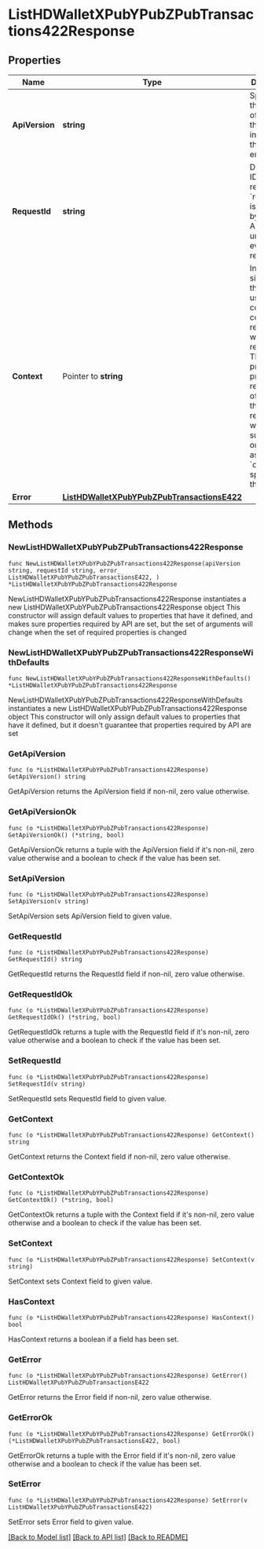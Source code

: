 # ListHDWalletXPubYPubZPubTransactions422Response

## Properties

Name | Type | Description | Notes
------------ | ------------- | ------------- | -------------
**ApiVersion** | **string** | Specifies the version of the API that incorporates this endpoint. | 
**RequestId** | **string** | Defines the ID of the request. The &#x60;requestId&#x60; is generated by Crypto APIs and it&#39;s unique for every request. | 
**Context** | Pointer to **string** | In batch situations the user can use the context to correlate responses with requests. This property is present regardless of whether the response was successful or returned as an error. &#x60;context&#x60; is specified by the user. | [optional] 
**Error** | [**ListHDWalletXPubYPubZPubTransactionsE422**](ListHDWalletXPubYPubZPubTransactionsE422.md) |  | 

## Methods

### NewListHDWalletXPubYPubZPubTransactions422Response

`func NewListHDWalletXPubYPubZPubTransactions422Response(apiVersion string, requestId string, error_ ListHDWalletXPubYPubZPubTransactionsE422, ) *ListHDWalletXPubYPubZPubTransactions422Response`

NewListHDWalletXPubYPubZPubTransactions422Response instantiates a new ListHDWalletXPubYPubZPubTransactions422Response object
This constructor will assign default values to properties that have it defined,
and makes sure properties required by API are set, but the set of arguments
will change when the set of required properties is changed

### NewListHDWalletXPubYPubZPubTransactions422ResponseWithDefaults

`func NewListHDWalletXPubYPubZPubTransactions422ResponseWithDefaults() *ListHDWalletXPubYPubZPubTransactions422Response`

NewListHDWalletXPubYPubZPubTransactions422ResponseWithDefaults instantiates a new ListHDWalletXPubYPubZPubTransactions422Response object
This constructor will only assign default values to properties that have it defined,
but it doesn't guarantee that properties required by API are set

### GetApiVersion

`func (o *ListHDWalletXPubYPubZPubTransactions422Response) GetApiVersion() string`

GetApiVersion returns the ApiVersion field if non-nil, zero value otherwise.

### GetApiVersionOk

`func (o *ListHDWalletXPubYPubZPubTransactions422Response) GetApiVersionOk() (*string, bool)`

GetApiVersionOk returns a tuple with the ApiVersion field if it's non-nil, zero value otherwise
and a boolean to check if the value has been set.

### SetApiVersion

`func (o *ListHDWalletXPubYPubZPubTransactions422Response) SetApiVersion(v string)`

SetApiVersion sets ApiVersion field to given value.


### GetRequestId

`func (o *ListHDWalletXPubYPubZPubTransactions422Response) GetRequestId() string`

GetRequestId returns the RequestId field if non-nil, zero value otherwise.

### GetRequestIdOk

`func (o *ListHDWalletXPubYPubZPubTransactions422Response) GetRequestIdOk() (*string, bool)`

GetRequestIdOk returns a tuple with the RequestId field if it's non-nil, zero value otherwise
and a boolean to check if the value has been set.

### SetRequestId

`func (o *ListHDWalletXPubYPubZPubTransactions422Response) SetRequestId(v string)`

SetRequestId sets RequestId field to given value.


### GetContext

`func (o *ListHDWalletXPubYPubZPubTransactions422Response) GetContext() string`

GetContext returns the Context field if non-nil, zero value otherwise.

### GetContextOk

`func (o *ListHDWalletXPubYPubZPubTransactions422Response) GetContextOk() (*string, bool)`

GetContextOk returns a tuple with the Context field if it's non-nil, zero value otherwise
and a boolean to check if the value has been set.

### SetContext

`func (o *ListHDWalletXPubYPubZPubTransactions422Response) SetContext(v string)`

SetContext sets Context field to given value.

### HasContext

`func (o *ListHDWalletXPubYPubZPubTransactions422Response) HasContext() bool`

HasContext returns a boolean if a field has been set.

### GetError

`func (o *ListHDWalletXPubYPubZPubTransactions422Response) GetError() ListHDWalletXPubYPubZPubTransactionsE422`

GetError returns the Error field if non-nil, zero value otherwise.

### GetErrorOk

`func (o *ListHDWalletXPubYPubZPubTransactions422Response) GetErrorOk() (*ListHDWalletXPubYPubZPubTransactionsE422, bool)`

GetErrorOk returns a tuple with the Error field if it's non-nil, zero value otherwise
and a boolean to check if the value has been set.

### SetError

`func (o *ListHDWalletXPubYPubZPubTransactions422Response) SetError(v ListHDWalletXPubYPubZPubTransactionsE422)`

SetError sets Error field to given value.



[[Back to Model list]](../README.md#documentation-for-models) [[Back to API list]](../README.md#documentation-for-api-endpoints) [[Back to README]](../README.md)



